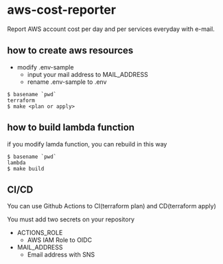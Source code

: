 # aws-cost-reporter

Report AWS account cost per day and per services everyday with e-mail.

## how to create aws resources

- modify .env-sample
  - input your mail address to MAIL_ADDRESS
  - rename .env-sample to .env

```
$ basename `pwd`
terraform
$ make <plan or apply>
```

## how to build lambda function

if you modify lamda function, you can rebuild in this way

```
$ basename `pwd`
lambda
$ make build
```

## CI/CD

You can use Github Actions to CI(terraform plan) and CD(terraform apply)

You must add two secrets on your repository

- ACTIONS_ROLE
  - AWS IAM Role to OIDC
- MAIL_ADDRESS
  - Email address with SNS
